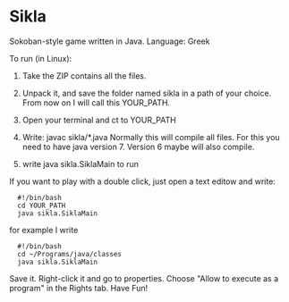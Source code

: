 Sikla
=====

Sokoban-style game written in Java.
Language: Greek

To run (in Linux):

1. Take the ZIP contains all the files.
2. Unpack it, and save the folder named sikla in a path of your choice. From now on I will call this YOUR_PATH.
3. Open your terminal and ct to YOUR_PATH
4. Write:
      javac sikla/*.java
Normally this will compile all files. For this you need to have java version 7. Version 6 maybe will also compile.

5. write
    java sikla.SiklaMain to run

If you want to play with a double click, just open a text editow and write:

      #!/bin/bash
      cd YOUR_PATH
      java sikla.SiklaMain

for example I write

      #!/bin/bash
      cd ~/Programs/java/classes
      java sikla.SiklaMain

Save it. Right-click it and go to properties. Choose "Allow to execute as a program" in the Rights tab.
Have Fun!
